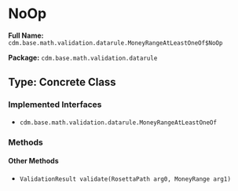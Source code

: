 # NoOp

**Full Name:** `cdm.base.math.validation.datarule.MoneyRangeAtLeastOneOf$NoOp`

**Package:** `cdm.base.math.validation.datarule`

## Type: Concrete Class

### Implemented Interfaces

- `cdm.base.math.validation.datarule.MoneyRangeAtLeastOneOf`

### Methods

#### Other Methods

- `ValidationResult validate(RosettaPath arg0, MoneyRange arg1)`

